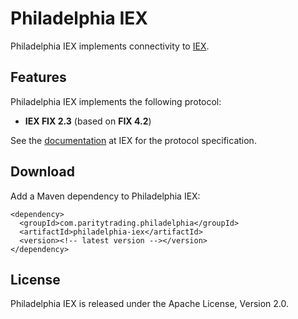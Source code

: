 Philadelphia IEX
================

Philadelphia IEX implements connectivity to [IEX](https://iextrading.com).


Features
--------

Philadelphia IEX implements the following protocol:

- **IEX FIX 2.3** (based on **FIX 4.2**)

See the [documentation][] at IEX for the protocol specification.

  [documentation]: https://iextrading.com/trading/documents/


Download
--------

Add a Maven dependency to Philadelphia IEX:

    <dependency>
      <groupId>com.paritytrading.philadelphia</groupId>
      <artifactId>philadelphia-iex</artifactId>
      <version><!-- latest version --></version>
    </dependency>


License
-------

Philadelphia IEX is released under the Apache License, Version 2.0.
